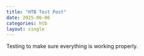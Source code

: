 ```yaml
---
title: "HTB Test Post"
date: 2025-06-06
categories: htb
layout: single
---
```

Testing to make sure everything is working properly.
